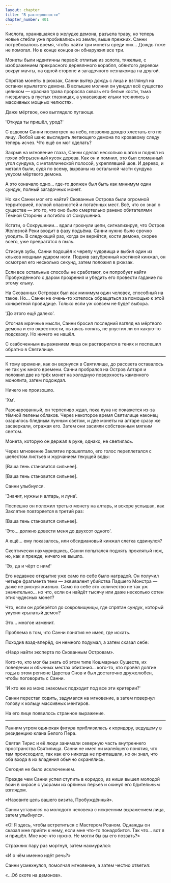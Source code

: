 ```yaml
---
layout: chapter
title: "В растерянности"
chapter_number: 401
---
```


Кислота, хранившаяся в желудке демона, разъела траву, но теперь новые стебли уже пробивались из земли, выше прежних. Санни потребовалось время, чтобы найти три монеты среди них... Дождь тоже не помогал. Но в конце концов он обнаружил все три.

Монеты были идентичны первой: отлитые из золота, тяжелые, с изображением прекрасного деревянного корабля, обвитого деревом вокруг мачты, на одной стороне и загадочного незнакомца на другой.

Спрятав монеты в рюкзак, Санни вытер дождь с лица и взглянул на останки крылатого демона. В вспышке молнии он увидел всё существо целиком — красная трава проросла сквозь его белые кости, тьма гнездилась в пустых глазницах, а ужасающие клыки теснились в массивных мощных челюстях.

Даже мёртвое, оно выглядело пугающе.

'Откуда ты пришёл, урод?'

С вздохом Санни посмотрел на небо, позволив дождю хлестать его по лицу. Любой шанс выследить летающего демона по кровавому следу теперь исчез. Что ещё он мог сделать?

Закрыв на мгновение глаза, Санни сделал несколько шагов и поднял из грязи обгрызенный кусок дерева. Как он и помнил, это был сломанный угол сундука, с металлической полосой, укреплявшей шов. И дерево, и металл были, судя по всему, вырваны из остальной части сундука укусом мёртвого демона.

А это означало одно... где-то должен был быть как минимум один сундук, полный загадочных монет.

Но как Санни мог его найти? Скованные Острова были огромной территорией, полной опасностей и потаённых мест. Всё, что он знал о существе — это то, что оно было смертельно ранено обитателями Тёмной Стороны и погибло от Сокрушения.

Кстати, о Сокрушении... вдали грохнули цепи, сигнализируя, что Остров Железной Реки входит в фазу подъёма. Санни нужно было срочно уходить. В следующий раз, когда он вернётся, кости демона, скорее всего, уже превратятся в пыль.

Стиснув зубы, Санни подошёл к черепу чудовища и выбил один из клыков мощным ударом ноги. Подняв зазубренный костяной кинжал, он осмотрел его несколько секунд, затем положил в рюкзак.

Если все остальные способы не сработают, он попробует найти Пробуждённого с даром прозрения и убедить его провести гадание по этому клыку.

На Скованных Островах был как минимум один человек, способный на такое. Но... Санни не очень-то хотелось обращаться за помощью к этой конкретной провидице. Только если уж совсем не будет выбора.

'До этого ещё далеко'.

Отогнав мрачные мысли, Санни бросил последний взгляд на мёртвого демона и его окрестности, пытаясь понять, не упустил ли он какую-то подсказку. Но ничего не нашёл.

С озабоченным выражением лица он растворился в тенях и поспешил обратно в Святилище.

***

К тому времени, как он вернулся в Святилище, до рассвета оставалось не так уж много времени. Санни пробрался на Остров Алтаря и положил две из трёх монет на холодную поверхность каменного монолита, затем подождал.

Ничего не произошло.

'Хм'.

Разочарованный, он терпеливо ждал, пока луна не покажется из-за тёмной пелены облаков. Через некоторое время Святилище наконец озарилось бледным лунным светом, и две монеты на алтаре сразу же засверкали, отражая его. Затем они засияли собственным мягким светом.

Монета, которую он держал в руке, однако, не светилась.

Через мгновение Заклятие прошептало, его голос переплетался с шелестом листьев и журчанием текущей воды:

[Ваша тень становится сильнее].

[Ваша тень становится сильнее].

Санни улыбнулся.

'Значит, нужны и алтарь, и луна'.

Поспешно он положил третью монету на алтарь, и вскоре услышал, как Заклятие повторяется в третий раз:

[Ваша тень становится сильнее].

'Это... должно довести меня до двухсот одного'.

А ещё... ему показалось, или обсидиановый кинжал слегка сдвинулся?

Скептически нахмурившись, Санни попытался поднять проклятый нож, но, как и прежде, ничего не вышло.

'Эх, да и чёрт с ним!'

Его недавнее открытие уже само по себе было наградой. Он получил четыре фрагмента тени — эквивалент убийства Падшего Монстра — даже не рискуя жизнью. Само по себе это количество не так уж значительно... но что, если он найдёт тысячу или даже несколько сотен этих чудесных монет?

Что, если он доберётся до сокровищницы, где спрятан сундук, который укусил крылатый демон?

Это... многое изменит.

Проблема в том, что Санни понятия не имел, где искать.

Походив взад-вперёд, он немного подумал, а затем сказал себе:

«Надо найти эксперта по Скованным Островам».

Кого-то, кто мог бы знать об этом типе Кошмарных Существ, их поведении и обычных местах обитания... кого-то, кто провёл долгие годы в этом регионе Царства Снов и был достаточно дружелюбен, чтобы поговорить с Санни.

'И кто же из моих знакомых подходит под все эти критерии?'

Санни перестал ходить, задумался на мгновение, а затем повернул голову к кольцу массивных менгиров.

На его лице появилось странное выражение.

***

Ранним утром одинокая фигура приблизилась к коридору, ведущему в резиденцию клана Белого Пера.

Святая Тирис и её люди занимали северную часть внутреннего пространства Святилища. Санни не имел ни малейшего понятия, что там происходило, так как его никогда не приглашали, но он знал, что оба входа в их владения обычно охранялись.

Сегодня не было исключением.

Прежде чем Санни успел ступить в коридор, из ниши вышел молодой воин в кирасе с узорами из орлиных перьев и окинул его бдительным взглядом.

«Назовите цель вашего визита, Пробуждённый».

Санни уставился на молодого человека с искренним выражением лица, затем улыбнулся.

«О! Я здесь, чтобы встретиться с Мастером Роаном. Однажды он сказал мне прийти к нему, если мне что-то понадобится. Так что... вот я и пришёл. Мне кое-что нужно. Не могли бы вы его позвать?»

Стражник пару раз моргнул, затем нахмурился:

«И о чём именно идёт речь?»

Санни усмехнулся, помолчал мгновение, а затем честно ответил:

«...Об охоте на демонов».
